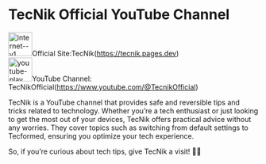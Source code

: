 # TecNik Official YouTube Channel

<img width="48" height="48" src="https://img.icons8.com/color/48/internet--v1.png" alt="internet--v1"/>Official Site:TecNik(https://tecnik.pages.dev)  
<img width="48" height="48" src="https://img.icons8.com/color/48/youtube-play.png" alt="youtube-play"/>YouTube Channel: TecNikOfficial(https://www.youtube.com/@TecnikOfficial)

TecNik is a YouTube channel that provides safe and reversible tips and tricks related to technology. Whether you’re a tech enthusiast or just looking to get the most out of your devices, TecNik offers practical advice without any worries. They cover topics such as switching from default settings to Tecformed, ensuring you optimize your tech experience. 

So, if you’re curious about tech tips, give TecNik a visit! 🚀🔧
